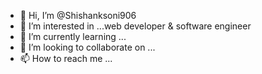 - 👋 Hi, I’m @Shishanksoni906
- 👀 I’m interested in ...web developer & software engineer
- 🌱 I’m currently learning ... 
- 💞️ I’m looking to collaborate on ...
- 📫 How to reach me ...

<!---
Shishanksoni906/Shishanksoni906 is a ✨ special ✨ repository because its `README.md` (this file) appears on your GitHub profile.
You can click the Preview link to take a look at your changes.
--->
